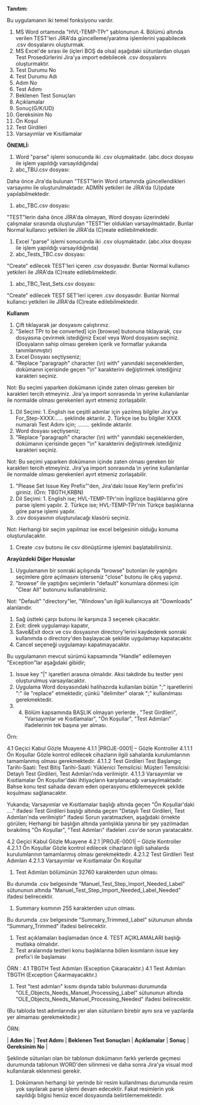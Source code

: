 **Tanıtım:**

Bu uygulamanın iki temel fonksiyonu vardır.

1. MS Word ortamında &quot;HVL-TEMP-TPr&quot; şablonunun 4. Bölümü altında verilen TEST&#39;leri JİRA&#39;da güncelleme/yaratma işlemlerini yapabilecek .csv dosyalarını oluşturmak.
2. MS Excel&#39;de sırası ile (içleri BOŞ da olsa) aşağıdaki sütunlardan oluşan Test Prosedürlerini Jira&#39;ya import edebilecek .csv dosyalarını oluşturmaktır.
  1. Test Durumu No
  2. Test Durumu Adı
  3. Adım No
  4. Test Adımı
  5. Beklenen Test Sonuçları
  6. Açıklamalar
  7. Sonuç(G/K/UD)
  8. Gereksinim No
  9. Ön Koşul
  10. Test Girdileri
  11. Varsayımlar ve Kısıtlamalar

**ÖNEMLİ:**

1. Word &quot;parse&quot; işlemi sonucunda iki .csv oluşmaktadır. (abc.docx dosyası ile işlem yapıldığı varsayıldığında)
  1. abc\_TBU.csv dosyası:

Daha önce Jira&#39;da bulunan &quot;TEST&quot;lerin Word ortamında güncellendikleri varsayımıı ile oluşturulmaktadır. ADMİN yetkileri ile JİRA&#39;da (U)pdate yapılabilmektedir.

  1. abc\_TBC.csv dosyası:

&quot;TEST&quot;lerin daha önce JİRA&#39;da olmayan, Word dosyası üzerindeki çalışmalar sırasında oluşturulan &quot;TEST&quot;ler oldukları varsayılmaktadır. Bunlar Normal kullanıcı yetkileri ile JİRA&#39;da (C)reate edilebilmektedir.

1. Excel &quot;parse&quot; işlemi sonucunda iki .csv oluşmaktadır. (abc.xlsx dosyası ile işlem yapıldığı varsayıldığında)
  1. abc\_Tests\_TBC.csv dosyası:

&quot;Create&quot; edilecek TEST&#39;leri içeren .csv dosyasıdır. Bunlar Normal kullanıcı yetkileri ile JİRA&#39;da (C)reate edilebilmektedir.

  1. abc\_TBC\_Test\_Sets.csv dosyası:

&quot;Create&quot; edilecek TEST SET&#39;leri içeren .csv dosyasıdır. Bunlar Normal kullanıcı yetkileri ile JİRA&#39;da (C)reate edilebilmektedir.

**Kullanım**

1. Çift tıklayarak jar dosyasını çalıştırınız.
2. &quot;Select TPr to be converted] için [browse] butonuna tıklayarak, csv dosyasına çevirmek istediğiniz Excel veya Word dosyasını seçiniz. (Dosyaların sahip olması gereken içerik ve formatlar yukarıda tanımlanmıştır)
3. Excel Dosyası seçtiyseniz;
  1. &quot;Replace &quot;paragraph&quot; character (\n) with&quot; yanındaki seçeneklerden, dokümanın içerisinde geçen &quot;\n&quot; karakterini değiştirmek istediğiniz karakteri seçiniz.

Not: Bu seçimi yaparken dokümanın içinde zaten olması gereken bir karakteri tercih etmeyiniz. Jira&#39;ya import sonrasında \n yerine kullanılanlar ile normalde olması gerekenleri ayırt etmeniz zorlaşabilir.

  1. Dil Seçimi:
    1. English ise çeşitli adımlar için yazılmış bilgiler Jira&#39;ya For\_Step-XXXX:….. şeklinde aktarılır.
    2. Türkçe ise bu bilgiler XXXX numaralı Test Adımı için; …….. şeklinde aktarılır.
1. Word dosyası seçtiyseniz;
  1. &quot;Replace &quot;paragraph&quot; character (\n) with&quot; yanındaki seçeneklerden, dokümanın içerisinde geçen &quot;\n&quot; karakterini değiştirmek istediğiniz karakteri seçiniz.

Not: Bu seçimi yaparken dokümanın içinde zaten olması gereken bir karakteri tercih etmeyiniz. Jira&#39;ya import sonrasında \n yerine kullanılanlar ile normalde olması gerekenleri ayırt etmeniz zorlaşabilir.

  1. &quot;Please Set Issue Key Prefix&quot;&#39;den, Jira&#39;daki Issue Key&#39;lerin prefix&#39;ini giriniz. (Örn: TBGTH,KRBN)
  2. Dil Seçimi:
    1. English ise; HVL-TEMP-TPr&#39;nin İngilizce başlıklarına göre parse işlemi yapılır.
    2. Türkçe ise; HVL-TEMP-TPr&#39;nin Türkçe başlıklarına göre parse işlemi yapılır.
1. .csv dosyasının oluşturulacağı klasörü seçiniz.

Not: Herhangi bir seçim yapılmaz ise excel belgesinin olduğu konuma oluşturulacaktır.

1. Create .csv butonu ile csv dönüştürme işlemini başlatabilirsiniz.

**Arayüzdeki Diğer Hususlar**

1. Uygulamanın bir sonraki açılışında &quot;browse&quot; butonları ile yaptığını seçimlere göre açılmasını isterseniz &quot;close&quot; butonu ile çıkış yapınız.
2. &quot;browse&quot; ile yaptığını seçimlerin &quot;default&quot; konumlara dönmesi için &quot;Clear All&quot; butonunu kullanabilirsiniz.

Not: &quot;Default&quot; &quot;directory&quot;ler, &quot;Windows&quot;un ilgili kullanıcıya ait &quot;Downloads&quot; alanlarıdır.

1. Sağ üstteki çarpı butonu ile karşınıza 3 seçenek çıkacaktır.
  1. Exit: direk uygulamayı kapatır,
  2. Save&amp;Exit docx ve csv dosyasının directory&#39;lerini kaydederek sonraki kullanımda o directory&#39;den başlayacak şekilde uygulamayı kapatacaktır.
  3. Cancel seçeneği uygulamayı kapatmayacaktır.

Bu uygulamanın mevcut sürümü kapsamında &quot;Handle&quot; edilemeyen &quot;Exception&quot;lar aşağıdaki gibidir;

1. Issue key &quot;|&quot; işaretleri arasına olmalıdır. Aksi takdirde bu testler yeni oluşturulmuş varsayılacaktır.
2. Uygulama Word dosyasındaki halihazırda kullanılan bütün &quot;;&quot; işaretlerini &quot;:&quot; ile &quot;replace&quot; etmektedir, çünkü &quot;delimiter&quot; olarak &quot;;&quot; kullanılması gerekmektedir.
3. 4. Bölüm kapsamında BAŞLIK olmayan yerlerde , &quot;Test Girdileri&quot;, &quot;Varsayımlar ve Kısıtlamalar&quot;, &quot;Ön Koşullar&quot;, &quot;Test Adımları&quot; ifadelerinin tek başına yer alması.

Örn:

4.1 Geçici Kabul Gözle Muayene 4.1.1 |PROJE-0001| – Gözle Kontroller 4.1.1.1 Ön Koşullar Gözle kontrol edilecek cihazların ilgili sahalarda kurulumlarının tamamlanmış olması gerekmektedir. 4.1.1.2 Test Girdileri Test Başlangıç Tarihi-Saati: Test Bitiş Tarihi-Saati: Yüklenici Temsilcisi: Müşteri Temsilcisi: Detaylı Test Girdileri, Test Adımları&#39;nda verilmiştir. 4.1.1.3 Varsayımlar ve Kısıtlamalar Ön Koşullar&#39;daki ihtiyaçların karşılanacağı varsayılmaktadır. Bahse konu test sahada devam eden operasyonu etkilemeyecek şekilde koşulması sağlanacaktır.

Yukarıda; Varsayımlar ve Kısıtlamalar başlığı altında geçen &quot;Ön Koşullar&#39;daki ….&quot; ifadesi Test Girdileri başlığı altında geçen &quot;Detaylı Test Girdileri, Test Adımları&#39;nda verilmiştir&quot; ifadesi Sorun yaratmazken, aşağıdaki örnekte görülen; Herhangi bir başlığın altında yanlışlıkla yanına bir şey yazılmadan bırakılmış &quot;Ön Koşullar&quot;, &quot;Test Adımları&quot; ifadeleri .csv&#39;de sorun yaratacaktır.

4.2 Geçici Kabul Gözle Muayene 4.2.1 |PROJE-0001| – Gözle Kontroller 4.2.1.1 Ön Koşullar Gözle kontrol edilecek cihazların ilgili sahalarda kurulumlarının tamamlanmış olması gerekmektedir. 4.2.1.2 Test Girdileri Test Adımları 4.2.1.3 Varsayımlar ve Kısıtlamalar Ön Koşullar

1. Test Adımları bölümünün 32760 karakterden uzun olması.

Bu durumda .csv belgesinde &quot;Manuel\_Test\_Step\_Import\_Needed\_Label&quot; sütununun altında &quot;Manuel\_Test\_Step\_Import\_Needed\_Label\_Needed&quot; ifadesi belirecektir.

1. Summary kısmının 255 karakterden uzun olması.

Bu durumda .csv belgesinde &quot;Summary\_Trimmed\_Label&quot; sütununun altında &quot;Summary\_Trimmed&quot; ifadesi belirecektir.

1. Test açıklamaları başlamadan önce 4. TEST AÇIKLAMALARI başlığı mutlaka olmalıdır.
2. Test aralarında testleri konu başlıklarına bölen kısımların issue key prefix&#39;i ile başlaması

ÖRN : 4.1 TBGTH Test Adımları (Exception Çıkaracaktır.) 4.1 Test Adımları TBGTH (Exception Çıkarmayacaktır.)

1. Test &quot;test adımları&quot; kısmı dışında tablo bulunması durumunda &quot;OLE\_Objects\_Needs\_Manuel\_Processing\_Label&quot; sütununun altında &quot;OLE\_Objects\_Needs\_Manuel\_Processing\_Needed&quot; ifadesi belirecektir.

(Bu tabloda test adımlarında yer alan sütunların birebir aynı sıra ve yazılarda yer almaması gerekmektedir.)

ÖRN:

|  **Adım No**  |  **Test Adımı**  |  **Beklenen Test Sonuçları**  |  **Açıklamalar**  |  **Sonuç**  |  **Gereksinim No**  |

Şeklinde sütunları olan bir tablonun dokümanın farklı yerlerde geçmesi durumunda tablonun WORD&#39;den silinmesi ve daha sonra Jira&#39;ya visual mod kullanılarak eklenmesi gerekir.

1. Dokümanın herhangi bir yerinde bir resim kullanılması durumunda resim yok sayılarak parse işlemi devam edecektir. Fakat resimlerin yok sayıldığı bilgisi henüz excel dosyasında belirtilememektedir.